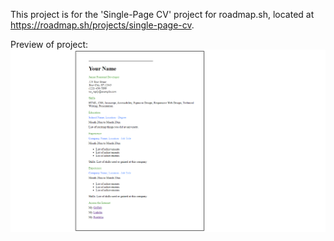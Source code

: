 This project is for the 'Single-Page CV' project for roadmap.sh, located at https://roadmap.sh/projects/single-page-cv.

Preview of project:
![alt text](https://raw.githubusercontent.com/TheBoopedSnoot/Curriculum-Vitae/refs/heads/main/Curriculum_Vitae.png)